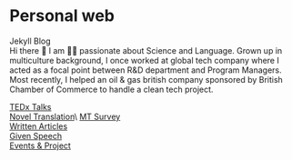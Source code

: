 # Personal web 
Jekyll Blog\
Hi there :wave: I am :woman_technologist: passionate about Science and Language. Grown up in multiculture background, I once worked at global tech company where I acted as a focal point between R&D department and Program Managers. Most recently, I helped an oil & gas british company sponsored by British Chamber of Commerce to handle a clean tech project.

[TEDx Talks](https://www.ted.com/profiles/3699807/translator)\
[Novel Translation](https://issuu.com/avaruan/docs/_______________)\
[MT Survey](https://ava517.github.io/Survey.html)\
[Written Articles](https://ava517.medium.com)\
[Given Speech](https://www.youtube.com/watch?v=VIK8BKPsKk4)\
[Events & Project](https://ava517.github.io/Attended.html)
